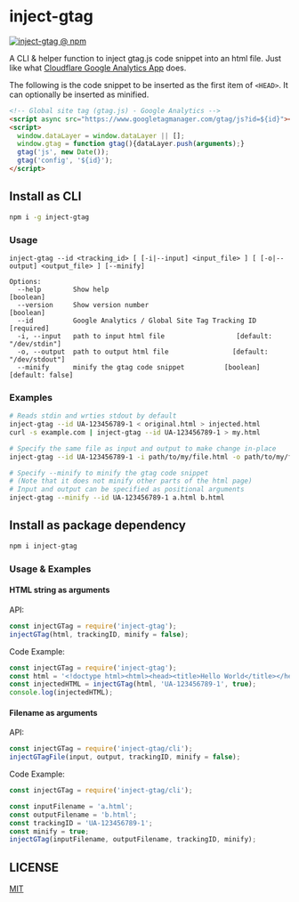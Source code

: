 inject-gtag
===========

[![inject-gtag @ npm](https://img.shields.io/npm/v/inject-gtag)](https://www.npmjs.com/package/inject-gtag)

A CLI & helper function to inject gtag.js code snippet into an html file. Just like what [Cloudflare Google Analytics App](https://www.cloudflare.com/apps/google-analytics) does.

The following is the code snippet to be inserted as the first item of `<HEAD>`. It can optionally be inserted as minified.

```html
<!-- Global site tag (gtag.js) - Google Analytics -->
<script async src="https://www.googletagmanager.com/gtag/js?id=${id}"></script>
<script>
  window.dataLayer = window.dataLayer || [];
  window.gtag = function gtag(){dataLayer.push(arguments);}
  gtag('js', new Date());
  gtag('config', '${id}');
</script>
```


## Install as CLI

```sh
npm i -g inject-gtag
```

### Usage

```
inject-gtag --id <tracking_id> [ [-i|--input] <input_file> ] [ [-o|--output] <output_file> ] [--minify]

Options:
  --help        Show help                                              [boolean]
  --version     Show version number                                    [boolean]
  --id          Google Analytics / Global Site Tag Tracking ID        [required]
  -i, --input   path to input html file                  [default: "/dev/stdin"]
  -o, --output  path to output html file                [default: "/dev/stdout"]
  --minify      minify the gtag code snippet          [boolean] [default: false]
```

### Examples

```sh
# Reads stdin and wrties stdout by default
inject-gtag --id UA-123456789-1 < original.html > injected.html
curl -s example.com | inject-gtag --id UA-123456789-1 > my.html

# Specify the same file as input and output to make change in-place
inject-gtag --id UA-123456789-1 -i path/to/my/file.html -o path/to/my/file.html

# Specify --minify to minify the gtag code snippet
# (Note that it does not minify other parts of the html page)
# Input and output can be specified as positional arguments
inject-gtag --minify --id UA-123456789-1 a.html b.html
```


## Install as package dependency

```sh
npm i inject-gtag
```

### Usage & Examples

#### HTML string as arguments

API:

```js
const injectGTag = require('inject-gtag');
injectGTag(html, trackingID, minify = false);
```

Code Example:

```js
const injectGTag = require('inject-gtag');
const html = '<!doctype html><html><head><title>Hello World</title></head><body>Morning World</body></html>';
const injectedHTML = injectGTag(html, 'UA-123456789-1', true);
console.log(injectedHTML);
```

#### Filename as arguments

API:

```js
const injectGTag = require('inject-gtag/cli');
injectGTagFile(input, output, trackingID, minify = false);
```

Code Example:

```js
const injectGTag = require('inject-gtag/cli');

const inputFilename = 'a.html';
const outputFilename = 'b.html';
const trackingID = 'UA-123456789-1';
const minify = true;
injectGTag(inputFilename, outputFilename, trackingID, minify);
```


## LICENSE

[MIT](LICENSE)
